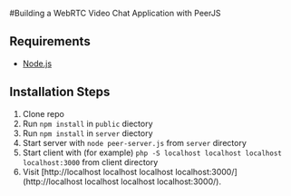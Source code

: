 #Building a WebRTC Video Chat Application with PeerJS



## Requirements

* [Node.js](http://nodejs.org/)

## Installation Steps

1. Clone repo
2. Run `npm install` in `public` diectory
3. Run `npm install` in `server` diectory
4. Start server with `node peer-server.js` from `server` directory
5. Start client with (for example) `php -S localhost
localhost
localhost
localhost:3000` from client directory
4. Visit [http://localhost
localhost
localhost
localhost:3000/](http://localhost
localhost
localhost
localhost:3000/).


